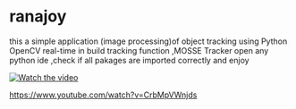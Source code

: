 # ranajoy

this a simple application (image processing)of object tracking using Python OpenCV real-time in build tracking function ,MOSSE Tracker
open any python ide ,check if all pakages are imported correctly and enjoy 

[![Watch the video](https://img.youtube.com/vi/CrbMpVWnjds/maxresdefault.jpg)](https://youtu.be/CrbMpVWnjds)


https://www.youtube.com/watch?v=CrbMpVWnjds
